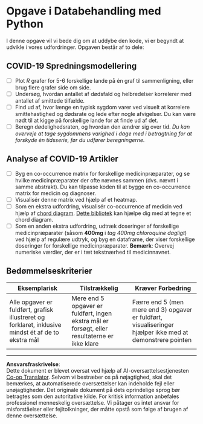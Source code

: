 <!--
CO_OP_TRANSLATOR_METADATA:
{
  "original_hash": "dc8f035ce92e4eaa078ab19caa68267a",
  "translation_date": "2025-08-26T21:07:25+00:00",
  "source_file": "2-Working-With-Data/07-python/assignment.md",
  "language_code": "da"
}
-->
# Opgave i Databehandling med Python

I denne opgave vil vi bede dig om at uddybe den kode, vi er begyndt at udvikle i vores udfordringer. Opgaven består af to dele:

## COVID-19 Spredningsmodellering

 - [ ] Plot *R* grafer for 5-6 forskellige lande på én graf til sammenligning, eller brug flere grafer side om side.
 - [ ] Undersøg, hvordan antallet af dødsfald og helbredelser korrelerer med antallet af smittede tilfælde.
 - [ ] Find ud af, hvor længe en typisk sygdom varer ved visuelt at korrelere smittehastighed og dødsrate og lede efter nogle afvigelser. Du kan være nødt til at kigge på forskellige lande for at finde ud af det.
 - [ ] Beregn dødelighedsraten, og hvordan den ændrer sig over tid. *Du kan overveje at tage sygdommens varighed i dage med i betragtning for at forskyde én tidsserie, før du udfører beregningerne.*

## Analyse af COVID-19 Artikler

- [ ] Byg en co-occurrence matrix for forskellige medicinpræparater, og se hvilke medicinpræparater der ofte nævnes sammen (dvs. nævnt i samme abstrakt). Du kan tilpasse koden til at bygge en co-occurrence matrix for medicin og diagnoser.
- [ ] Visualisér denne matrix ved hjælp af et heatmap.
- [ ] Som en ekstra udfordring, visualisér co-occurrence af medicin ved hjælp af [chord diagram](https://en.wikipedia.org/wiki/Chord_diagram). [Dette bibliotek](https://pypi.org/project/chord/) kan hjælpe dig med at tegne et chord diagram.
- [ ] Som en anden ekstra udfordring, udtræk doseringer af forskellige medicinpræparater (såsom **400mg** i *tag 400mg chloroquine dagligt*) ved hjælp af regulære udtryk, og byg en dataframe, der viser forskellige doseringer for forskellige medicinpræparater. **Bemærk**: Overvej numeriske værdier, der er i tæt tekstnærhed til medicinnavnet.

## Bedømmelseskriterier

Eksemplarisk | Tilstrækkelig | Kræver Forbedring
--- | --- | -- |
Alle opgaver er fuldført, grafisk illustreret og forklaret, inklusive mindst ét af de to ekstra mål | Mere end 5 opgaver er fuldført, ingen ekstra mål er forsøgt, eller resultaterne er ikke klare | Færre end 5 (men mere end 3) opgaver er fuldført, visualiseringer hjælper ikke med at demonstrere pointen

---

**Ansvarsfraskrivelse**:  
Dette dokument er blevet oversat ved hjælp af AI-oversættelsestjenesten [Co-op Translator](https://github.com/Azure/co-op-translator). Selvom vi bestræber os på nøjagtighed, skal det bemærkes, at automatiserede oversættelser kan indeholde fejl eller unøjagtigheder. Det originale dokument på dets oprindelige sprog bør betragtes som den autoritative kilde. For kritisk information anbefales professionel menneskelig oversættelse. Vi påtager os intet ansvar for misforståelser eller fejltolkninger, der måtte opstå som følge af brugen af denne oversættelse.
